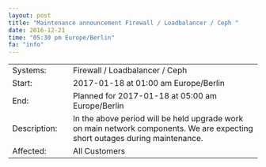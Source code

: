 ```yaml
---
layout: post
title: "Maintenance announcement Firewall / Loadbalancer / Ceph "
date: 2016-12-21
time: "05:30 pm Europe/Berlin"
fa: "info"
---
```


|                   |   |                                                                      |
|-------------------|---|----------------------------------------------------------------------|
| Systems:          |   | Firewall / Loadbalancer / Ceph				       |
| Start:            |   | 2017-01-18 at 01:00 am Europe/Berlin                                                  | 
| End:              |   | Planned for 2017-01-18 at 05:00 am Europe/Berlin                                  |    
| Description:      |   | In the above period will be held upgrade work on main network components. We are expecting short outages during maintenance.|
| Affected:         |   | All Customers                                                  |
